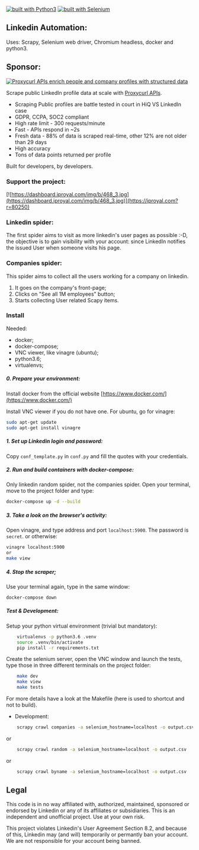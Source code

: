 [![built with Python3](https://img.shields.io/badge/built%20with-Python3-red.svg)](https://www.python.org/)
[![built with Selenium](https://img.shields.io/badge/built%20with-Selenium-yellow.svg)](https://github.com/SeleniumHQ/selenium)

## Linkedin Automation:

Uses: Scrapy, Selenium web driver, Chromium headless, docker and python3.

## Sponsor:

[![Proxycurl APIs enrich people and company profiles with structured data](https://drive.google.com/file/d/146KWuBPPrfCdRrAM05rfHishs_pGKegu/view?usp=sharing)](https://bit.ly/proxycurl-api)

Scrape public LinkedIn profile data at scale with [Proxycurl APIs](https://bit.ly/proxycurl-api).

- Scraping Public profiles are battle tested in court in HiQ VS LinkedIn case
- GDPR, CCPA, SOC2 compliant
- High rate limit - 300 requests/minute
- Fast - APIs respond in ~2s
- Fresh data - 88% of data is scraped real-time, other 12% are not older than 29 days
- High accuracy
- Tons of data points returned per profile

Built for developers, by developers.

### Support the project:
[![https://dashboard.iproyal.com/img/b/468_3.jpg](https://dashboard.iproyal.com/img/b/468_3.jpg)](https://iproyal.com?r=80250)

### Linkedin spider:
The first spider aims to visit as more linkedin's user pages as possible :-D, the objective is to gain visibility with your account: since LinkedIn notifies the issued User when someone visits his page.

### Companies spider:
This spider aims to collect all the users working for a company on linkedin.
1. It goes on the company's front-page;
2. Clicks on "See all 1M employees" button;
3. Starts collecting User related Scapy items.


### Install
Needed:
- docker;
- docker-compose;
- VNC viewer, like vinagre (ubuntu);
- python3.6;
- virtualenvs;

##### 0. Prepare your environment:

Install docker from the official website [https://www.docker.com/](https://www.docker.com/)

Install VNC viewer if you do not have one. 
For ubuntu, go for vinagre:

```bash
sudo apt-get update
sudo apt-get install vinagre
```

##### 1. Set up Linkedin login and password:
Copy `conf_template.py` in `conf.py` and fill the quotes with your credentials.

##### 2. Run and build containers with docker-compose:
Only linkedin random spider, not the companies spider.
Open your terminal, move to the project folder and type:

```bash
docker-compose up -d --build
```


##### 3. Take a look on the browser's activity:

Open vinagre, and type address and port `localhost:5900`. The password is `secret`.
or otherwise:
```bash
vinagre localhost:5900
or
make view
```

##### 4. Stop the scraper;

Use your terminal again, type in the same window:

```bash
docker-compose down
```


##### Test & Development:
Setup your python virtual environment (trivial but mandatory):

```bash
    virtualenvs -p python3.6 .venv
    source .venv/bin/activate
    pip install -r requirements.txt
```

Create the selenium server, open the VNC window and launch the tests, type those in three different terminals on the project folder:
```bash
    make dev
    make view
    make tests
```

For more details have a look at the Makefile (here is used to shortcut and not to build).
- Development:
```bash
    scrapy crawl companies -a selenium_hostname=localhost -o output.csv
```
or
```bash
    scrapy crawl random -a selenium_hostname=localhost -o output.csv
```
or
```bash
    scrapy crawl byname -a selenium_hostname=localhost -o output.csv
```
## Legal

This code is in no way affiliated with, authorized, maintained, sponsored or endorsed by Linkedin or any of its affiliates or subsidiaries. This is an independent and unofficial project. Use at your own risk.

This project violates Linkedin's User Agreement Section 8.2, and because of this, Linkedin may (and will) temporarily or permantly ban your account. We are not responsible for your account being banned.
